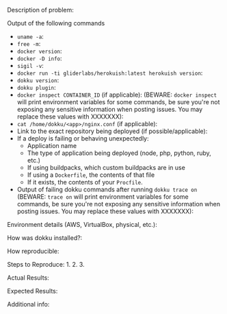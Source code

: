 Description of problem:


Output of the following commands

- `uname -a`:
- `free -m`:
- `docker version`:
- `docker -D info`:
- `sigil -v`:
- `docker run -ti gliderlabs/herokuish:latest herokuish version`:
- `dokku version`:
- `dokku plugin`:
- `docker inspect CONTAINER_ID` (if applicable):
  (BEWARE: `docker inspect` will print environment variables for some commands, be sure you're not exposing any sensitive information when posting issues. You may replace these values with XXXXXXX):
- `cat /home/dokku/<app>/nginx.conf` (if applicable):
- Link to the exact repository being deployed (if possible/applicable):
- If a deploy is failing or behaving unexpectedly:
  - Application name
  - The type of application being deployed (node, php, python, ruby, etc.)
  - If using buildpacks, which custom buildpacks are in use
  - If using a `Dockerfile`, the contents of that file
  - If it exists, the contents of your `Procfile`.
- Output of failing dokku commands after running `dokku trace on`
  (BEWARE: `trace on` will print environment variables for some commands, be sure you're not exposing any sensitive information when posting issues. You may replace these values with XXXXXXX):

Environment details (AWS, VirtualBox, physical, etc.):

How was dokku installed?:

How reproducible:


Steps to Reproduce:
1.
2.
3.

Actual Results:


Expected Results:


Additional info:

